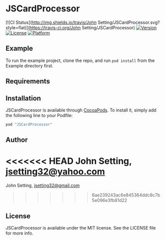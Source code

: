 # JSCardProcessor

[![CI Status](http://img.shields.io/travis/John Setting/JSCardProcessor.svg?style=flat)](https://travis-ci.org/John Setting/JSCardProcessor)
[![Version](https://img.shields.io/cocoapods/v/JSCardProcessor.svg?style=flat)](http://cocoapods.org/pods/JSCardProcessor)
[![License](https://img.shields.io/cocoapods/l/JSCardProcessor.svg?style=flat)](http://cocoapods.org/pods/JSCardProcessor)
[![Platform](https://img.shields.io/cocoapods/p/JSCardProcessor.svg?style=flat)](http://cocoapods.org/pods/JSCardProcessor)

## Example

To run the example project, clone the repo, and run `pod install` from the Example directory first.

## Requirements

## Installation

JSCardProcessor is available through [CocoaPods](http://cocoapods.org). To install
it, simply add the following line to your Podfile:

```ruby
pod "JSCardProcessor"
```

## Author

<<<<<<< HEAD
John Setting, jsetting32@yahoo.com
=======
John Setting, jsetting32@gmail.com
>>>>>>> 6ae239243ac6e845364ddc8c7b5e096e3fb81d22

## License

JSCardProcessor is available under the MIT license. See the LICENSE file for more info.
